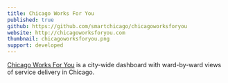 ```yaml
---
title: Chicago Works For You
published: true
github: https://github.com/smartchicago/chicagoworksforyou
website: http://chicagoworksforyou.com
thumbnail: chicagoworksforyou.png
support: developed
---
```

[Chicago Works For You](http://www.chicagoworksforyou.com) is a city-wide dashboard with ward-by-ward views of service delivery in Chicago.